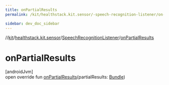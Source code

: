 ```yaml
---
title: onPartialResults
permalink: /kit/healthstack.kit.sensor/-speech-recognition-listener/on-partial-results.html

sidebar: dev_doc_sidebar
---
```

//[kit](../../../kit.html)/[healthstack.kit.sensor](../index.html)/[SpeechRecognitionListener](index.html)/[onPartialResults](on-partial-results.html)



# onPartialResults



[androidJvm]\
open override fun [onPartialResults](on-partial-results.html)(partialResults: [Bundle](https://developer.android.com/reference/kotlin/android/os/Bundle.html))




